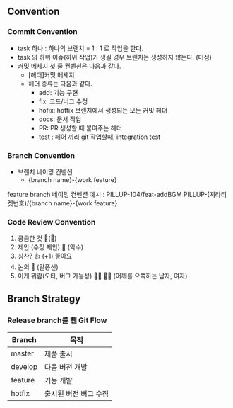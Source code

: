 ## Convention

### Commit Convention

- task 하나 : 하나의 브랜치 = 1 : 1 로 작업을 한다.
- task 의 하위 이슈(하위 작업)가 생길 경우 브랜치는 생성하지 않는다. (미정)
- 커밋 메세지 첫 줄 컨벤션은 다음과 같다.
    - [헤더]커밋 메세지
    - 헤더 종류는 다음과 같다.
        - add: 기능 구현
        - fix: 코드/버그 수정
        - hofix: hotfix 브랜치에서 생성되는 모든 커밋 헤더
        - docs: 문서 작업
        - PR: PR 생성할 때 붙여주는 헤더
        - test : 페어 끼리 git 작업할때, integration test
  
### Branch Convention

- 브랜치 네이밍 컨벤션
    - {branch name}-{work feature}
  
feature branch 네이밍 컨벤션 예시 : PILLUP-104/feat-addBGM
PILLUP-(지라티켓번호)/{branch name}-{work feature}

### Code Review Convention

1. 궁금한 것
   🤔(:thinking:)
2. 제안 (수정 제안)
   🤝 (악수)
3. 칭찬?
   👍 (+1)
   좋아요
4. 논의
   💬 (말풍선)
5. 이게 뭐람(오타, 버그 가능성)
   🤷‍♂️ 🤷‍♀️ (어깨를 으쓱하는 남자, 여자)

## Branch Strategy

### Release branch를 뺀 Git Flow

|Branch|목적|
|---|---|
|master|제품 출시|
|develop|다음 버전 개발|
|feature|기능 개발|
|hotfix|출시된 버전 버그 수정|
